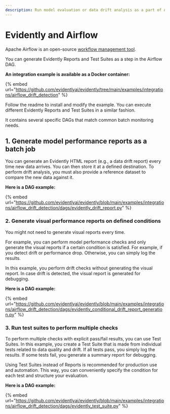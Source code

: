 ```yaml
---
description: Run model evaluation or data drift analysis as a part of Airflow DAG.
---
```


# Evidently and Airflow

Apache Airflow is an open-source [workflow management tool](https://airflow.apache.org).

You can generate Evidently Reports and Test Suites as a step in the Airflow DAG.

**An integration example is available as a Docker container:**

{% embed url="https://github.com/evidentlyai/evidently/tree/main/examples/integrations/airflow_drift_detection" %}

Follow the readme to install and modify the example. You can execute different Evidently Reports and Test Suites in a similar fashion.

It contains several specific DAGs that match common batch monitoring needs.

## 1. Generate model performance reports as a batch job

You can generate an Evidently HTML report (e.g., a data drift report) every time new data arrives. You can then store it at a defined destination. To perform drift analysis, you must also provide a reference dataset to compare the new data against it.

**Here is a DAG example:**

{% embed url="https://github.com/evidentlyai/evidently/blob/main/examples/integrations/airflow_drift_detection/dags/evidently_drift_report.py" %}

### 2. Generate visual performance reports on defined conditions 

You might not need to generate visual reports every time.

For example, you can perform model performance checks and only generate the visual reports if a certain condition is satisfied. For example, if you detect drift or performance drop. Otherwise, you can simply log the results.

In this example, you perform drift checks without generating the visual report. In case drift is detected, the visual report is generated for debugging.

**Here is a DAG example:**

{% embed url="https://github.com/evidentlyai/evidently/blob/main/examples/integrations/airflow_drift_detection/dags/evidently_conditional_drift_report_generation.py" %}

### 3. Run test suites to perform multiple checks 

To perform multiple checks with explicit pass/fail results, you can use Test Suites. In this example, you create a Test Suite that is made from individual tests related to data quality and drift. If all tests pass, you simply log the results. If some tests fail, you generate a summary report for debugging. 

Using Test Suites instead of Reports is recommended for production use and automation. This way, you can conveniently specify the condition for each test and structure your evaluation.

**Here is a DAG example:**

{% embed url="https://github.com/evidentlyai/evidently/blob/main/examples/integrations/airflow_drift_detection/dags/evidently_test_suite.py" %}
